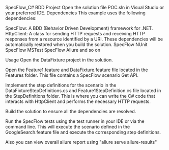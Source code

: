 SpecFlow_C# BDD Project
Open the solution file POC.sln in Visual Studio or your preferred IDE. Dependencies This example uses the following dependencies:

SpecFlow: A BDD (Behavior Driven Development) framework for .NET. HttpClient: A class for sending HTTP requests and receiving HTTP responses from a resource identified by a URI. These dependencies will be automatically restored when you build the solution. SpecFlow NUnit SpecFlow MSTest SpecFlow Allure and so on

Usage Open the DataFixture project in the solution.

Open the Feature1.feature and DataFixture.feature file located in the Features folder. This file contains a SpecFlow scenario Get API.

Implement the step definitions for the scenario in the DataFixtureStepDefinitions.cs and Feature1StepDefinition.cs file located in the StepDefinitions folder. This is where you can write the C# code that interacts with HttpClient and performs the necessary HTTP requests.

Build the solution to ensure all the dependencies are resolved.

Run the SpecFlow tests using the test runner in your IDE or via the command line. This will execute the scenario defined in the GoogleSearch.feature file and execute the corresponding step definitions.

Also you can view overall allure report using "allure serve allure-results"
